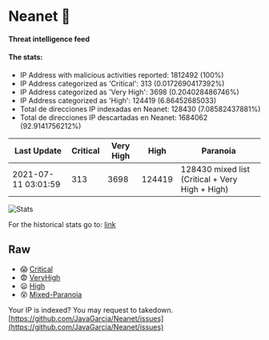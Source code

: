 # Neanet :hocho:
#### Threat intelligence feed
#### The stats:

- IP Address with malicious activities reported: 1812492 (100%)
- IP Address categorized as 'Critical':  313 (0.0172690417392%)
- IP Address categorized as 'Very High':  3698 (0.204028486746%)
- IP Address categorized as 'High':  124419 (6.86452685033)
- Total de direcciones IP indexadas en Neanet:  128430 (7.08582437881%)
- Total de direcciones IP descartadas en Neanet:  1684062 (92.9141756212%)

| Last Update | Critical | Very High | High | Paranoia |
| --- | --- | --- | --- | --- |
| 2021-07-11 03:01:59 | 313 | 3698 | 124419 | 128430 mixed list (Critical + Very High + High)|

![Stats](https://docs.google.com/spreadsheets/d/e/2PACX-1vSnaNMIXVabIpDJjufMlzH7poXnshF3mgd8Is1g9ytUEzVsP5my4Trn8f-xkoLLQ38xpL3HtmUexLo6/pubchart?oid=501124687&format=image)

For the historical stats go to: [link](/stats.csv)
## Raw
- :scream: [Critical](https://raw.githubusercontent.com/JavaGarcia/Neanet/master/blacklists/neanet_critical.txt)
- :fearful: [VeryHigh](https://raw.githubusercontent.com/JavaGarcia/Neanet/master/blacklists/neanet_veryHigh.txtt)
- :frowning: [High](https://raw.githubusercontent.com/JavaGarcia/Neanet/master/blacklists/neanet_high.txt)
- :dizzy_face: [Mixed-Paranoia](https://raw.githubusercontent.com/JavaGarcia/Neanet/master/blacklists/neanet_all.txt)


Your IP is indexed? You may request to takedown. [https://github.com/JavaGarcia/Neanet/issues](https://github.com/JavaGarcia/Neanet/issues)




















































































































































































































































































































































































































































































































































































































































































































































































































































































































































































































































































































































































































































































































































































































































































































































































































































































































































































































































































































































































































































































































































































































































































































































































































































































































































































































































































































































































































































































































































































































































































































































































































































































































































































































































































































































































































































































































































































































































































































































































































































































































































































































































































































































































































































































































































































































































































































































































































































































































































































































































































































































































































































































































































































































































































































































































































































































































































































































































































































































































































































































































































































































































































































































































































































































































































































































































































































































































































































































































































































































































































































































































































































































































































































































































































































































































































































































































